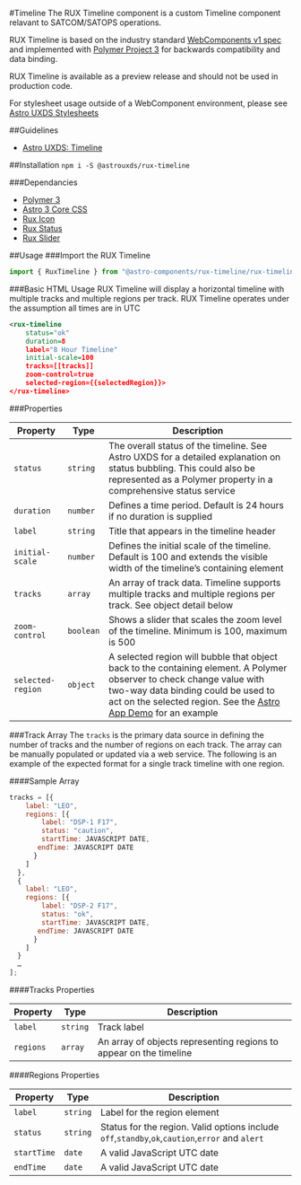 #Timeline
The RUX Timeline component is a custom Timeline component relavant to SATCOM/SATOPS operations.

RUX Timeline is based on the industry standard [WebComponents v1 spec](https://html.spec.whatwg.org/multipage/custom-elements.html) and implemented with [Polymer Project 3](https://www.polymer-project.org) for backwards compatibility and data binding.

RUX Timeline is available as a preview release and should not be used in production code.

For stylesheet usage outside of a WebComponent environment, please see [Astro UXDS Stylesheets](https://bitbucket.org/rocketcom/astro-styles)

##Guidelines

* [Astro UXDS: Timeline](http://www.astrouxds.com/library/timeline)

##Installation
`npm i -S @astrouxds/rux-timeline`

###Dependancies

* [Polymer 3](https://www.polymer-project.com)
* [Astro 3 Core CSS](https://bitbucket.org/rocketcom/astro-styles/src/master/)
* [Rux Icon](https://bitbucket.org/rocketcom/astro-components/src/master/src/astro-components/rux-icon/)
* [Rux Status](https://bitbucket.org/rocketcom/astro-components/src/master/src/astro-components/rux-status/)
* [Rux Slider](https://bitbucket.org/rocketcom/astro-components/src/master/src/astro-components/rux-slider/)

##Usage
###Import the RUX Timeline

```javascript
import { RuxTimeline } from "@astro-components/rux-timeline/rux-timeline.js";
```

###Basic HTML Usage
RUX Timeline will display a horizontal timeline with multiple tracks and multiple regions per track. RUX Timeline operates under the assumption all times are in UTC

```xml
<rux-timeline
	status="ok"
	duration=8
	label="8 Hour Timeline"
	initial-scale=100
	tracks=[[tracks]]
	zoom-control=true
	selected-region={{selectedRegion}}>
</rux-timeline>
```

###Properties

| Property          | Type      | Description                                                                                                                                                                                                                                                        |
| ----------------- | --------- | ------------------------------------------------------------------------------------------------------------------------------------------------------------------------------------------------------------------------------------------------------------------ |
| `status`          | `string`  | The overall status of the timeline. See Astro UXDS for a detailed explanation on status bubbling. This could also be represented as a Polymer property in a comprehensive status service                                                                           |
| `duration`        | `number`  | Defines a time period. Default is 24 hours if no duration is supplied                                                                                                                                                                                              |
| `label`           | `string`  | Title that appears in the timeline header                                                                                                                                                                                                                          |
| `initial-scale`   | `number`  | Defines the initial scale of the timeline. Default is 100 and extends the visible width of the timeline’s containing element                                                                                                                                       |
| `tracks`          | `array`   | An array of track data. Timeline supports multiple tracks and multiple regions per track. See object detail below                                                                                                                                                  |
| `zoom-control`    | `boolean` | Shows a slider that scales the zoom level of the timeline. Minimum is 100, maximum is 500                                                                                                                                                                          |
| `selected-region` | `object`  | A selected region will bubble that object back to the containing element. A Polymer observer to check change value with two-way data binding could be used to act on the selected region. See the [Astro App Demo](https://astro-app.astrouxds.com) for an example |

###Track Array
The `tracks` is the primary data source in defining the number of tracks and the number of regions on each track. The array can be manually populated or updated via a web service. The following is an example of the expected format for a single track timeline with one region.

####Sample Array

```javascript
tracks = [{
	label: "LEO",
	regions: [{
		label: "DSP-1 F17",
		status: "caution",
		startTime: JAVASCRIPT DATE,
       endTime: JAVASCRIPT DATE
      }
    ]
  },
  {
	label: "LEO",
	regions: [{
		label: "DSP-2 F17",
		status: "ok",
		startTime: JAVASCRIPT DATE,
       endTime: JAVASCRIPT DATE
      }
    ]
  }
  …
];
```

####Tracks Properties

| Property  | Type     | Description                                                        |
| --------- | -------- | ------------------------------------------------------------------ |
| `label`   | `string` | Track label                                                        |
| `regions` | `array`  | An array of objects representing regions to appear on the timeline |

####Regions Properties

| Property    | Type     | Description                                                                                     |
| ----------- | -------- | ----------------------------------------------------------------------------------------------- |
| `label`     | `string` | Label for the region element                                                                    |
| `status`    | `string` | Status for the region. Valid options include `off`,`standby`,`ok`,`caution`,`error` and `alert` |
| `startTime` | `date`   | A valid JavaScript UTC date                                                                     |
| `endTime`   | `date`   | A valid JavaScript UTC date                                                                     |
